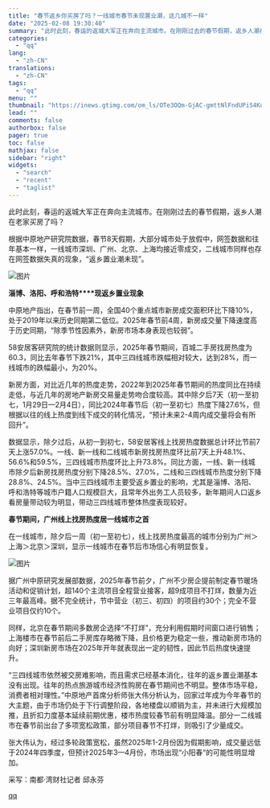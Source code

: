 ```yaml
---
title: "春节返乡你买房了吗？一线城市春节未现置业潮，这几城不一样"
date: "2025-02-08 19:30:40"
summary: "此时此刻，春运的返城大军正在奔向主流城市。在刚刚过去的春节假期，返乡人潮在老家买房了吗？根据中原地产..."
categories:
  - "qq"
lang:
  - "zh-CN"
translations:
  - "zh-CN"
tags:
  - "qq"
menu: ""
thumbnail: "https://inews.gtimg.com/om_ls/OTe3OQm-GjAC-gmttNlFndUPiS4KumKGFcNUXl-9Un3vgAA_640360/0"
lead: ""
comments: false
authorbox: false
pager: true
toc: false
mathjax: false
sidebar: "right"
widgets:
  - "search"
  - "recent"
  - "taglist"
---
```


此时此刻，春运的返城大军正在奔向主流城市。在刚刚过去的春节假期，返乡人潮在老家买房了吗？

根据中原地产研究院数据，春节8天假期，大部分城市处于放假中，网签数据和往年基本一样，一线城市深圳、广州、北京、上海均接近零成交，二线城市同样也存在网签数据失真的现象，“返乡置业潮未现”。

![图片](https://inews.gtimg.com/om_bt/OyukNxxy7mWPl8mLQ4GjQC3f3dzXVlo4bAfqkLRSyNCyEAA/1000)

**淄博、洛阳、呼和浩特****现返乡置业现象**

中原地产指出，在春节前一周，全国40个重点城市新房成交面积环比下降10%，处于2019年以来历史同期第二低位。2025年春节前4周，新房成交量下降速度高于历史同期，“除季节性因素外，新房市场本身表现也较弱”。  


58安居客研究院的统计数据则显示，2025年春节期间，百城二手房找房热度为60.3，同比去年春节下跌21%，其中三四线城市跌幅相对较大，达到28%，而一线城市的跌幅最小，为20%。

新房方面，对比近几年的热度走势，2022年到2025年春节期间的热度同比在持续走低，与近几年的房地产新房交易量走势吻合度较高。其中除夕后7天（初一至初七，1月29日—2月4日），同比2024年春节后（初一至初七）热度下降27.6%，但根据以往的线上热度到线下成交的转化情况，“预计未来2-4周内成交量将会有所回升”。

数据显示，除夕过后，从初一到初七，58安居客线上找房热度数据总计环比节前7天上涨57.0%。一线、新一线和二线城市新房找房热度环比前7天上升48.1%、56.6%和59.5%，三四线城市热度环比上升73.8%。同比方面，一线、新一线城市除夕后新房找房热度分别下降28.5%、27.0%，二线和三四线城市热度分别下降28.8%、24.5%。当中三四线城市主要受返乡置业的影响，尤其是淄博、洛阳、呼和浩特等城市户籍人口规模巨大，且常年外出务工人员较多，新年期间人口返乡看房量带动较为明显，带动三四线城市整体热度表现较好。

  


**春节期间，广州线上找房热度居一线城市之首**

在一线城市，除夕后一周（初一至初七），线上找房热度最高的城市分别为广州＞上海＞北京＞深圳，显示一线城市在春节后市场信心有明显恢复。

![图片](https://inews.gtimg.com/om_bt/OOxNf1Hw-MJhLcoKtnDaA1vcCrLytQ-zmbXK2gg7u69IIAA/641)

据广州中原研究发展部数据，2025年春节前夕，广州不少房企提前制定春节暖场活动和促销计划，超140个主流项目全程营业接客，超9成项目不打烊，数量为近三年最高峰。据不完全统计，节中营业（初三、初四）的项目约30个；完全不营业项目仅约10个。

同样，北京在春节期间多数房企选择“不打烊”，充分利用假期时间窗口进行销售；上海楼市在春节前后二手房库存略微下降，且价格更为稳定一些，推动新房市场的向好；深圳新房市场在2025年开年就表现出一定的韧性，因此节后热度快速提升。

“三四线城市依然被交房难影响，而且需求已经基本消化，往年的返乡置业潮基本没有出现。往年的热点旅游城市经济性购房在春节期间也不明显。整体市场平稳，消费者相对理性。”中原地产首席分析师张大伟分析认为，回家过年成为今年春节的大主题，由于市场仍处于下行调整阶段，各地楼盘以顺销为主，并未进行大规模加推，且折扣力度基本延续前期优惠，楼市热度较春节前有明显降温。部分一二线城市在春节前出台了多项宽松政策，部分项目春节不打烊，则吸引了少量成交。

张大伟认为，经过多轮政策宽松，虽然2025年1-2月份因为假期影响，成交量远低于2024年四季度，但预计2025年3—4月份，市场出现“小阳春“的可能性明显增加。

采写：南都·湾财社记者 邱永芬

[qq](https://new.qq.com/rain/a/20250208A07LR100)
